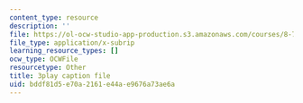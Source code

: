 ```yaml
---
content_type: resource
description: ''
file: https://ol-ocw-studio-app-production.s3.amazonaws.com/courses/8-701-introduction-to-nuclear-and-particle-physics-fall-2020/bddf81d5e70a2161e44ae9676a73ae6a_bwhcUuZqqK4.srt
file_type: application/x-subrip
learning_resource_types: []
ocw_type: OCWFile
resourcetype: Other
title: 3play caption file
uid: bddf81d5-e70a-2161-e44a-e9676a73ae6a
---
```

